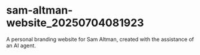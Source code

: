# sam-altman-website_20250704081923
A personal branding website for Sam Altman, created with the assistance of an AI agent.
